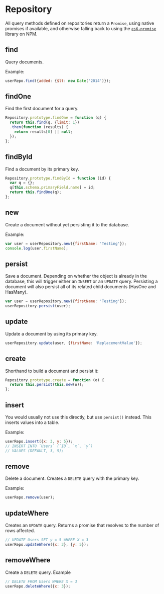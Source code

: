 # Repository

All query methods defined on repositories return a `Promise`, using native promises if available, and otherwise falling back to using the [`es6-promise`](https://www.npmjs.com/package/es6-promise) library on NPM.

## find

Query documents.

Example:

```js
userRepo.find({added: {$lt: new Date('2014')});
```

## findOne

Find the first document for a query.

```js
Repository.prototype.findOne = function (q) {
  return this.find(q, {limit: 1})
  .then(function (results) {
    return results[0] || null;
  });
};
```

## findById

Find a document by its primary key.

```js
Repository.prototype.findById = function (id) {
  var q = {};
  q[this.schema.primaryField.name] = id;
  return this.findOne(q);
};
```

## new

Create a document without yet persisting it to the database.

Example:

```js
var user = userRepository.new({firstName: 'Testing'});
console.log(user.firstName);
```

## persist

Save a document. Depending on whether the object is already in the database, this will trigger either an `INSERT` or an `UPDATE` query.
Persisting a document will also persist all of its related child documents (HasOne and HasMany).

```js
var user = userRepository.new({firstName: 'Testing'});
userRepository.persist(user);
```

## update

Update a document by using its primary key.

```js
userRepository.update(user, {firstName: 'ReplacementValue'});
```

## create

Shorthand to build a document and persist it:

```js
Repository.prototype.create = function (o) {
  return this.persist(this.new(o));
};
```

## insert

You would usually not use this directly, but use `persist()` instead. This inserts values into a table.

Example:

```js
userRepo.insert({x: 3, y: 5});
// INSERT INTO `Users` (`ID`, `x`, `y`)
// VALUES (DEFAULT, 3, 5);

```


## remove

Delete a document. Creates a `DELETE` query with the primary key.

Example:

```js
userRepo.remove(user);
```

## updateWhere

Creates an `UPDATE` query. Returns a promise that resolves to the number of rows affected.

```js
// UPDATE Users SET y = 5 WHERE X = 3
userRepo.updateWhere({x: 3}, {y: 5});
```

## removeWhere

Create a `DELETE` query.
Example

```js
// DELETE FROM Users WHERE X = 3
userRepo.deleteWhere({x: 3});
```
